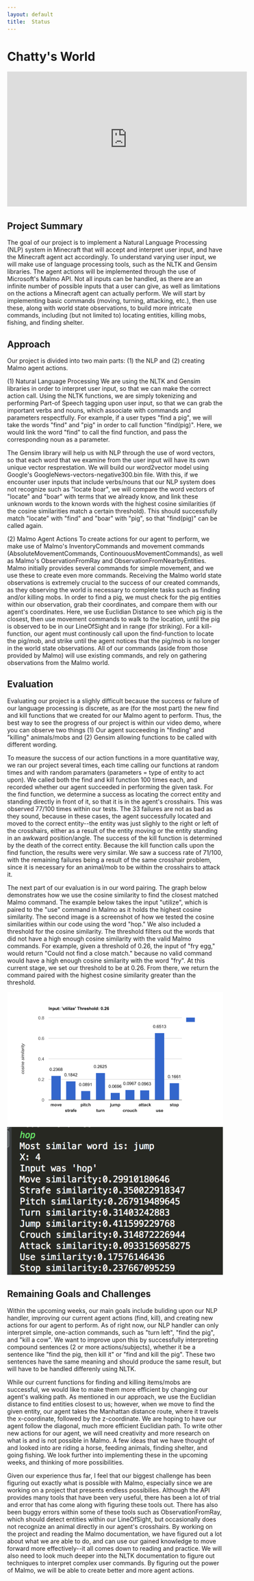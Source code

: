 ```yaml
---
layout: default
title:  Status
---
```

# Chatty's World

<iframe width="560" height="315" src="https://www.youtube.com/embed/aNxZd19X9CY?ecver=1" frameborder="0" allowfullscreen></iframe>

## Project Summary

The goal of our project is to implement a Natural Language Processing (NLP) system in Minecraft that will accept and interpret user input, and have the Minecraft agent act accordingly. To understand varying user input, we will make use of language processing tools, such as the NLTK and Gensim libraries. The agent actions will be implemented through the use of Microsoft's Malmo API. Not all inputs can be handled, as there are an infinite number of possible inputs that a user can give, as well as limitations on the actions a Minecraft agent can actually perform. We will start by implementing basic commands (moving, turning, attacking, etc.), then use these, along with world state observations, to build more intricate commands, including (but not limited to) locating entities, killing mobs, fishing, and finding shelter.  

## Approach

Our project is divided into two main parts: (1) the NLP and (2) creating Malmo agent actions. 

(1) Natural Language Processing
We are using the NLTK and Gensim libraries in order to interpret user input, so that we can make the correct action call. Using the NLTK functions, we are simply tokenizing and performing Part-of Speech tagging upon user input, so that we can grab the important verbs and nouns, which associate with commands and parameters respectfully. For example, if a user types "find a pig", we will take the words "find" and "pig" in order to call function "find(pig)". Here, we would link the word "find" to call the find function, and pass the corresponding noun as a parameter. 

The Gensim library will help us with NLP through the use of word vectors, so that each word that we examine from the user input will have its own unique vector resprestation. We will build our word2vector model using Google's GoogleNews-vectors-negative300.bin file. With this, if we encounter user inputs that include verbs/nouns that our NLP system does not recognize such as "locate boar", we will compare the word vectors of "locate" and "boar" with terms that we already know, and link these unknown words to the known words with the highest cosine similarities (if the cosine similarities match a certain threshold). This should successfully match "locate" with "find" and "boar" with "pig", so that "find(pig)" can be called again.

(2) Malmo Agent Actions
To create actions for our agent to perform, we make use of Malmo's InventoryCommands and movement commands (AbsoluteMovementCommands, ContinouousMovementCommands), as well as Malmo's ObservationFromRay and ObservationFromNearbyEntities. Malmo initially provides several commands for simple movement, and we use these to create even more commands. Receiving the Malmo world state observations is extremely crucial to the success of our created commands, as they observing the world is necessary to complete tasks such as finding and/or killing mobs. In order to find a pig, we must check for the pig entities within our observation, grab their coordinates, and compare them with our agent's coordinates. Here, we use Euclidian Distance to see which pig is the closest, then use movement commands to walk to the location, until the pig is observed to be in our LineOfSight and in range (for striking). For a kill-function, our agent must continously call upon the find-function to locate the pig/mob, and strike until the agent notices that the pig/mob is no longer in the world state observations. All of our commands (aside from those provided by Malmo) will use existing commands, and rely on gathering observations from the Malmo world.
	
## Evaluation

Evaluating our project is a slighly difficult because the success or failure of our language processing is discrete, as are (for the most part) the new find and kill functions that we created for our Malmo agent to perform. Thus, the best way to see the progress of our project is within our video demo, where you can observe two things (1) Our agent succeeding in "finding" and "killing" animals/mobs and (2) Gensim allowing functions to be called with different wording.

To measure the success of our action functions in a more quantitative way, we ran our project several times, each time calling our functions at random times and with random paramaters (parameters = type of entity to act upon). We called both the find and kill function 100 times each, and recorded whether our agent succeeded in performing the given task. For the find function, we determine a success as locating the correct entity and standing directly in front of it, so that it is in the agent's crosshairs. This was observed 77/100 times within our tests. The 33 failures are not as bad as they sound, because in these cases, the agent successfully located and moved to the correct entity--the entity was just slighly to the right or left of the crosshairs, either as a result of the entity moving or the entity standing in an awkward position/angle. The success of the kill function is determined by the death of the correct entity. Because the kill function calls upon the find function, the results were very similar. We saw a success rate of 71/100, with the remaining failures being a result of the same crosshair problem, since it is necessary for an animal/mob to be within the crosshairs to attack it.

The next part of our evaluation is in our word pairing. The graph below demonstrates how we use the cosine similarity to find the closest matched Malmo command. The example below takes the input "utilize", which is paired to the "use" command in Malmo as it holds the highest cosine similarity. The second image is a screenshot of how we tested the cosine similarities within our code using the word "hop." We also included a threshold for the cosine similarity. The threshold filters out the words that did not have a high enough cosine similarity with the valid Malmo commands. For example, given a threshold of 0.26, the input of "fry egg," would return "Could not find a close match." because no valid command would have a high enough cosine similarity with the word "fry". At this current stage, we set our threshold to be at 0.26. From there, we return the command paired with the highest cosine similarity greater than the threshold. 

![Chart](utilizechart.png)
![Chart](hopcode.png)

## Remaining Goals and Challenges

Within the upcoming weeks, our main goals include buliding upon our NLP handler, improving our current agent actions (find, kill), and creating new actions for our agent to perform. As of right now, our NLP handler can only interpret simple, one-action commands, such as "turn left", "find the pig", and "kill a cow". We want to improve upon this by successfully interpreting compound sentences (2 or more actions/subjects), whether it be a sentence like "find the pig, then kill it" or "find and kill the pig". These two sentences have the same meaning and should produce the same result, but will have to be handled differenly using NLTK. 

While our current functions for finding and killing items/mobs are successful, we would like to make them more efficient by changing our agent's walking path. As mentioned in our approach, we use the Euclidian distance to find entities closest to us; however, when we move to find the given entity, our agent takes the Manhattan distance route, where it travels the x-coordinate, followed by the z-coordinate. We are hoping to have our agent follow the diagonal, much more efficient Euclidian path. To write other new actions for our agent, we will need creativity and more research on what is and is not possible in Malmo. A few ideas that we have thought of and looked into are riding a horse, feeding animals, finding shelter, and going fishing. We look further into implementing these in the upcoming weeks, and thinking of more possibilities.

Given our experience thus far, I feel that our biggest challenge has been figuring out exactly what is possible with Malmo, especially since we are working on a project that presents endless possibilies. Although the API provides many tools that have been very useful, there has been a lot of trial and error that has come along with figuring these tools out. There has also been buggy errors within some of these tools such as ObservationFromRay, which should detect entities within our LineOfSight, but occasionally does not recognize an animal directly in our agent's crosshairs. By working on the project and reading the Malmo documentation, we have figured out a lot about what we are able to do, and can use our gained knowledge to move forward more effectively--it all comes down to reading and practice. We will also need to look much deeper into the NLTK documentation to figure out techniques to interpret complex user commands. By figuring out the power of Malmo, we will be able to create better and more agent actions.
